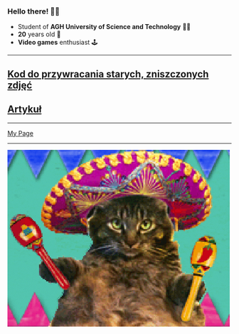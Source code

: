 ### Hello there! 🧔🏼

* Student of **AGH University of Science and Technology** 👨‍🎓
* **20** years old 👶
* **Video games** enthusiast 🕹️

---

## [Kod do przywracania starych, zniszczonych zdjęć](https://github.com/Aszman/Bringing-Old-Photos-Back-to-Life)

## __[Artykuł](https://arxiv.org/pdf/2009.07047v1.pdf)__

---

 [My Page](https://aszman.github.io/)

---

![](cat.gif)



<!--
**Aszman/Aszman** is a ✨ _special_ ✨ repository because its `README.md` (this file) appears on your GitHub profile.
Here are some ideas to get you started:
- 🔭 I’m currently working on ...
- 🌱 I’m currently learning ...
- 👯 I’m looking to collaborate on ...
- 🤔 I’m looking for help with ...
- 💬 Ask me about ...
- 📫 How to reach me: ...
- 😄 Pronouns: ...
- ⚡ Fun fact: ...
--
